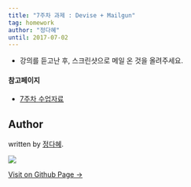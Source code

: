 ```yaml
---
title: "7주차 과제 : Devise + Mailgun"
tag: homework
author: "정다혜"
until: 2017-07-02
---
```

- 강의를 듣고난 후, 스크린샷으로 메일 온 것을 올려주세요.

#### 참고페이지
- [7주차 수업자료](http://konkuk.likelion.org/material-w7-thur)

## Author

written by [정다혜](https://dh00023.github.io).

![](https://avatars.githubusercontent.com/dh00023?v=2&s=100)

<a href="https://dh00023.github.io" target="_blank" class="btn btn-black"><i class="fa fa-github fa-lg"></i> Visit on Github Page &rarr;</a>